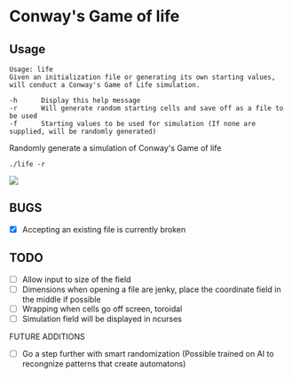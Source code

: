 # Conway's Game of life

## Usage
```
Usage: life
Given an initialization file or generating its own starting values, will conduct a Conway's Game of Life simulation.

-h      Display this help message
-r      Will generate random starting cells and save off as a file to be used
-f      Starting values to be used for simulation (If none are supplied, will be randomly generated)
```

Randomly generate a simulation of Conway's Game of life
```
./life -r 
```
![](https://github.com/AlpineGrizzly/Conways_game/blob/main/gifs/life_example.gif)

## BUGS
- [X] Accepting an existing file is currently broken 

## TODO
- [ ] Allow input to size of the field
- [ ] Dimensions when opening a file are jenky, place the coordinate field in the middle if possible
- [ ] Wrapping when cells go off screen, toroidal 
- [ ] Simulation field will be displayed in ncurses

FUTURE ADDITIONS
- [ ] Go a step further with smart randomization (Possible trained on AI to recongnize patterns that create automatons)
